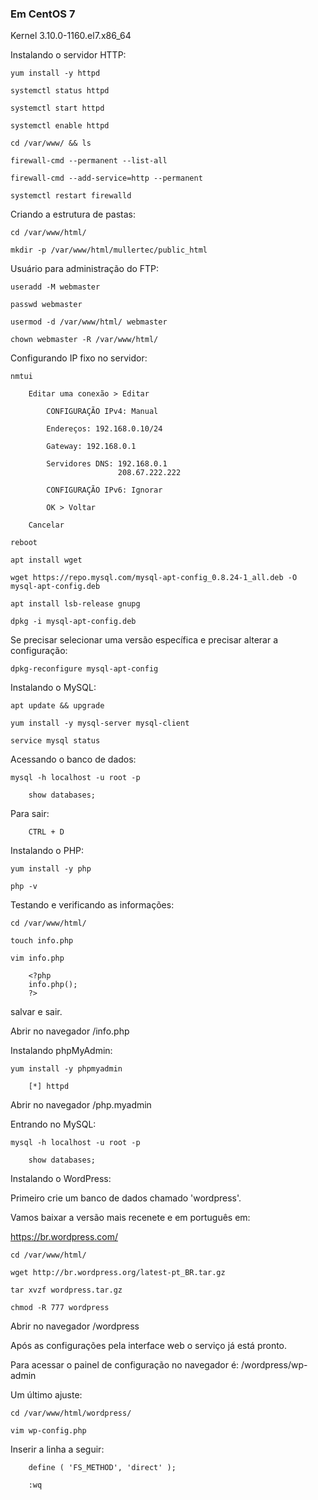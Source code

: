 ### Em CentOS 7
Kernel 3.10.0-1160.el7.x86_64

Instalando o servidor HTTP:

    yum install -y httpd

    systemctl status httpd

    systemctl start httpd

    systemctl enable httpd

    cd /var/www/ && ls

    firewall-cmd --permanent --list-all

    firewall-cmd --add-service=http --permanent
 
    systemctl restart firewalld

Criando a estrutura de pastas:

    cd /var/www/html/

    mkdir -p /var/www/html/mullertec/public_html

Usuário para administração do FTP:

    useradd -M webmaster

    passwd webmaster

    usermod -d /var/www/html/ webmaster

    chown webmaster -R /var/www/html/

Configurando IP fixo no servidor:

    nmtui

        Editar uma conexão > Editar

            CONFIGURAÇÃO IPv4: Manual
        
            Endereços: 192.168.0.10/24

            Gateway: 192.168.0.1

            Servidores DNS: 192.168.0.1
                            208.67.222.222

            CONFIGURAÇÃO IPv6: Ignorar

            OK > Voltar

        Cancelar

    reboot
    
    apt install wget

    wget https://repo.mysql.com/mysql-apt-config_0.8.24-1_all.deb -O mysql-apt-config.deb

    apt install lsb-release gnupg

    dpkg -i mysql-apt-config.deb

Se precisar selecionar uma versão específica e precisar alterar a configuração:

    dpkg-reconfigure mysql-apt-config

Instalando o MySQL:

    apt update && upgrade

    yum install -y mysql-server mysql-client

    service mysql status

Acessando o banco de dados:

    mysql -h localhost -u root -p

        show databases;

Para sair:

        CTRL + D

Instalando o PHP:

    yum install -y php

    php -v

Testando e verificando as informações:

    cd /var/www/html/

    touch info.php

    vim info.php

        <?php
        info.php();
        ?>

salvar e sair.

Abrir no navegador <IP>/info.php

Instalando phpMyAdmin:

    yum install -y phpmyadmin

        [*] httpd

Abrir no navegador <IP>/php.myadmin

Entrando no MySQL:

    mysql -h localhost -u root -p

        show databases;

Instalando o WordPress:

Primeiro crie um banco de dados chamado 'wordpress'.

Vamos baixar a versão mais recenete e em português em:

https://br.wordpress.com/

    cd /var/www/html/

    wget http://br.wordpress.org/latest-pt_BR.tar.gz

    tar xvzf wordpress.tar.gz

    chmod -R 777 wordpress

Abrir no navegador <IP>/wordpress

Após as configurações pela interface web o serviço já está pronto.

Para acessar o painel de configuração no navegador é: <IP>/wordpress/wp-admin

Um último ajuste:

    cd /var/www/html/wordpress/

    vim wp-config.php

Inserir a linha a seguir:

        define ( 'FS_METHOD', 'direct' );

        :wq